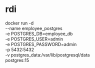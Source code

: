 # rdi

docker run -d \
  --name employee_postgres \
  -e POSTGRES_DB=employee_db \
  -e POSTGRES_USER=admin \
  -e POSTGRES_PASSWORD=admin \
  -p 5432:5432 \
  -v postgres_data:/var/lib/postgresql/data \
  postgres:15